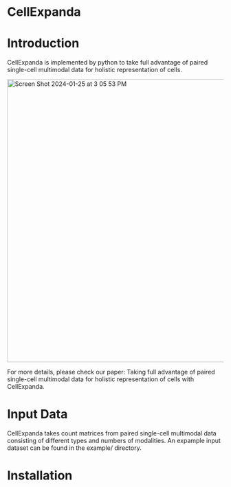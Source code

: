 # CellExpanda
# Introduction
CellExpanda is implemented by python to take full advantage of paired single-cell multimodal data for holistic representation of cells.


<img width="659" alt="Screen Shot 2024-01-25 at 3 05 53 PM" src="https://github.com/labYangNJU/CellExpanda/assets/80734679/754c85f1-aaea-4f3b-a0bd-9e49176bde9d">


For more details, please check our paper: Taking full advantage of paired single-cell multimodal data for holistic representation of cells with CellExpanda.


# Input Data
CellExpanda takes count matrices from paired single-cell multimodal data consisting of different types and numbers of modalities.
An expample input dataset can be found in the example/ directory.


# Installation
